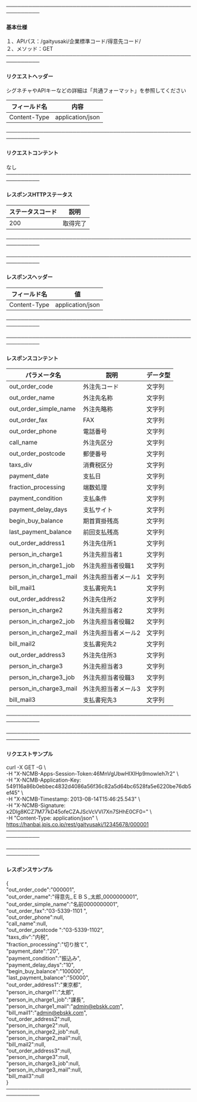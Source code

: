 ───────────────────────────────────────────────────────────<br>
#### 基本仕様
１、APIパス：/gaityusaki/企業標準コード/得意先コード/<br>
２、メソッド：GET<br>
───────────────────────────────────────────────────────────<br>
#### リクエストヘッダー
シグネチャやAPIキーなどの詳細は「共通フォーマット」を参照してください<br>

|フィールド名|内容|
|-|-|
|Content-Type|application/json|

───────────────────────────────────────────────────────────<br>
#### リクエストコンテント
なし<br>
───────────────────────────────────────────────────────────<br>
#### レスポンスHTTPステータス

|ステータスコード|説明|
|-|-|
|200|取得完了|

───────────────────────────────────────────────────────────<br>

───────────────────────────────────────────────────────────<br>
#### レスポンスヘッダー

|フィールド名|値|
|-|-|
|Content-Type|application/json|

───────────────────────────────────────────────────────────<br>

───────────────────────────────────────────────────────────<br>
#### レスポンスコンテント

|パラメータ名|説明|データ型|
|-|-|-|
|out_order_code|外注先コード|文字列|
|out_order_name|外注先名称|文字列|
|out_order_simple_name|外注先略称|文字列|
|out_order_fax|FAX|文字列|
|out_order_phone|電話番号|文字列|
|call_name|外注先区分|文字列|
|out_order_postcode|郵便番号|文字列|
|taxs_div|消費税区分|文字列|
|payment_date|支払日|文字列|
|fraction_processing|端数処理|文字列|
|payment_condition|支払条件|文字列|
|payment_delay_days|支払サイト|文字列|
|begin_buy_balance|期首買掛残高|文字列|
|last_payment_balance|前回支払残高|文字列|
|out_order_address1|外注先住所1|文字列|
|person_in_charge1|外注先担当者1|文字列|
|person_in_charge1_job|外注先担当者役職1|文字列|
|person_in_charge1_mail|外注先担当者メール1|文字列|
|bill_mail1|支払書宛先1|文字列|
|out_order_address2|外注先住所2|文字列|
|person_in_charge2|外注先担当者2|文字列|
|person_in_charge2_job|外注先担当者役職2|文字列|
|person_in_charge2_mail|外注先担当者メール2|文字列|
|bill_mail2|支払書宛先2|文字列|
|out_order_address3|外注先住所3|文字列|
|person_in_charge3|外注先担当者3|文字列|
|person_in_charge3_job|外注先担当者役職3|文字列|
|person_in_charge3_mail|外注先担当者メール3|文字列|
|bill_mail3|支払書宛先3|文字列|

───────────────────────────────────────────────────────────<br>

───────────────────────────────────────────────────────────<br>
#### リクエストサンプル
curl -X GET -G \ <br>
 -H "X-NCMB-Apps-Session-Token:46MnVgUbwHIXIHp9mowIeh7r2" \ <br>
 -H "X-NCMB-Application-Key: 549116a86b0ebbec4832d4086a56f36c82a5d64bc6528fa5e6220be76db5ef45" \ <br>
 -H "X-NCMB-Timestamp: 2013-08-14T15:46:25.543" \ <br>
 -H "X-NCMB-Signature: x2Dlg8KCZ7M77kD45ofeCZAJScVcVVl7Xn7SHhE0CF0=" \ <br>
 -H "Content-Type: application/json" \ <br>
https://hanbai.jpis.co.jp/rest/gaityusaki/12345678/000001 <br>
───────────────────────────────────────────────────────────<br>

───────────────────────────────────────────────────────────<br>
#### レスポンスサンプル
{<br>
  "out_order_code":"000001",<br>
  "out_order_name":"得意先_ＥＢＳ_太郎_0000000001",<br>
  "out_order_simple_name":"名前0000000001",<br>
  "out_order_fax":"03-5339-1101  ",<br>
  "out_order_phone":null,<br>
  "call_name":null,<br>
  "out_order_postcode ":"03-5339-1102",<br>
  "taxs_div":"内税",<br>
  "fraction_processing":"切り捨て",<br>
  "payment_date":"20",<br>
  "payment_condition":"振込み",<br>
  "payment_delay_days":"10",<br>
  "begin_buy_balance":"100000",<br>
  "last_payment_balance":"50000",<br>
  "out_order_address1":"東京都",<br>
  "person_in_charge1":"太郎",<br>
  "person_in_charge1_job":"課長",<br>
  "person_in_charge1_mail":"admin@ebskk.com",<br>
  "bill_mail1":"admin@ebskk.com",<br>
  "out_order_address2":null,<br>
  "person_in_charge2":null,<br>
  "person_in_charge2_job":null,<br>
  "person_in_charge2_mail":null,<br>
  "bill_mail2":null,<br>
  "out_order_address3":null,<br>
  "person_in_charge3":null,<br>
  "person_in_charge3_job":null,<br>
  "person_in_charge3_mail":null,<br>
  "bill_mail3":null<br>
}<br>
───────────────────────────────────────────────────────────<br>
